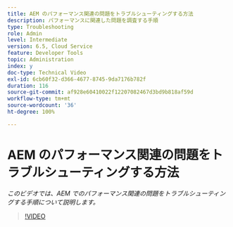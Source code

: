 ```yaml
---
title: AEM のパフォーマンス関連の問題をトラブルシューティングする方法
description: パフォーマンスに関連した問題を調査する手順
type: Troubleshooting
role: Admin
level: Intermediate
version: 6.5, Cloud Service
feature: Developer Tools
topic: Administration
index: y
doc-type: Technical Video
exl-id: 6cb60f32-d366-4677-8745-9da7176b782f
duration: 116
source-git-commit: af928e60410022f12207082467d3bd9b818af59d
workflow-type: tm+mt
source-wordcount: '36'
ht-degree: 100%

---
```


# AEM のパフォーマンス関連の問題をトラブルシューティングする方法

*このビデオでは、AEM でのパフォーマンス関連の問題をトラブルシューティングする手順について説明します。*

>[!VIDEO](https://video.tv.adobe.com/v/335472?quality=12&learn=on)
